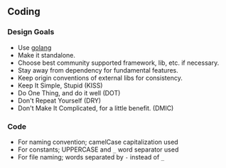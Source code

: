 ## Coding

### Design Goals

  * Use [golang](http://golang.org/)
  * Make it standalone.
  * Choose best community supported framework, lib, etc. if necessary.
  * Stay away from dependency for fundamental features.
  * Keep origin conventions of external libs for consistency.
  * Keep It Simple, Stupid (KISS)
  * Do One Thing, and do it well (DOT)
  * Don't Repeat Yourself (DRY)
  * Don't Make It Complicated, for a little benefit. (DMIC)

### Code

  * For naming convention; camelCase capitalization used
  * For constants; UPPERCASE and `_` word separator used
  * For file naming; words separated by `-` instead of `_`